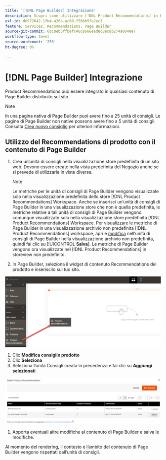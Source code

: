 ```yaml
---
title: '[!DNL Page Builder] Integrazione'
description: Scopri come utilizzare [!DNL Product Recommendations] in Page Builder.
exl-id: dd972642-1fb4-426a-ac68-f56bb5fa2ecf
feature: Services, Recommendations, Page Builder
source-git-commit: 6bc8eb5ffbefc46c8666ead8c8ec8b274a0040e7
workflow-type: tm+mt
source-wordcount: '253'
ht-degree: 0%

---
```


# [!DNL Page Builder] Integrazione

Product Recommendations può essere integrato in qualsiasi contenuto di Page Builder distribuito sul sito.

>[!NOTE]
>
> In una pagina nativa di Page Builder puoi avere fino a 25 unità di consigli. Le pagine di Page Builder non native possono avere fino a 5 unità di consigli. Consulta [Crea nuovo consiglio](create.md) per ulteriori informazioni.

## Utilizzo del Recommendations di prodotto con il contenuto di Page Builder

1. Crea un’unità di consigli nella visualizzazione store predefinita di un sito web. Devono essere create nella vista predefinita del Negozio anche se si prevede di utilizzarle in viste diverse.

   >[!NOTE]
   >
   >Le metriche per le unità di consigli di Page Builder vengono visualizzate solo nella visualizzazione predefinita dello store [!DNL Product Recommendations] Workspace. Anche se inserisci un’unità di consigli di Page Builder in una visualizzazione store che non è quella predefinita, le metriche relative a tali unità di consigli di Page Builder vengono comunque visualizzate solo nella visualizzazione store predefinita [!DNL Product Recommendations] Workspace. Per visualizzare le metriche di Page Builder in una visualizzazione archivio non predefinita [!DNL Product Recommendations] workspace, apri e [modifica](edit.md) nell’unità di consigli di Page Builder nella visualizzazione archivio non predefinita, quindi fai clic su [!UICONTROL **Salva**]. Le metriche di Page Builder vengono ora visualizzate nel [!DNL Product Recommendations] in storeview non predefinito.

1. In Page Builder, seleziona il widget di contenuto Recommendations del prodotto e inseriscilo sul tuo sito.

![Inserisci unità per consigli](assets/pb-insert.png)

1. Clic **Modifica consiglio prodotto**
1. Clic **Seleziona**
1. Seleziona l’unità Consigli creata in precedenza e fai clic su **Aggiungi selezionati**

![Inserisci unità per consigli](assets/pb-select.png)

1. Apporta eventuali altre modifiche al contenuto di Page Builder e salva le modifiche.

Al momento del rendering, il contesto e l’ambito del contenuto di Page Builder vengono rispettati dall’unità di consigli.
